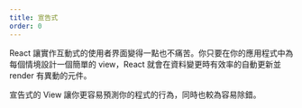 ```yaml
---
title: 宣告式
order: 0
---
```


React 讓實作互動式的使用者界面變得一點也不痛苦。你只要在你的應用程式中為每個情境設計一個簡單的 view，React 就會在資料變更時有效率的自動更新並 render 有異動的元件。

宣告式的 View 讓你更容易預測你的程式的行為，同時也較為容易除錯。
